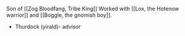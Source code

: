 Son of [[Zog Bloodfang, Tribe King]] Worked with [[Lox, the Hotenow warrior]] and [[Boggle, the gnomish boy]]. 
- Thurdock (yirald)- advisor 